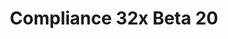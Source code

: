 ---
layout: post
title: Compliance 32x Beta 20
permalink: /compliance32x/B20
comments: true
comments-id: 32x-Beta-20
header-img: https://database.compliancepack.net/images/website/posts/32x/B20.jpg

long_text: "Another day, another Compliance 32x Beta! The pack is growing exceptionally close to completion, with this update bringing even more lovely textures provided by our equally lovely team. Many minerals have received some much-needed polishing, your trusty steeds have finally tidied up, and the seas are looking alive and well! Thank you once again for your continued support and patience, we look forward to bringing you future updates!<br><br>[NOTE: This version of the pack is compatible with both Java 1.17.1 and 1.18.1. For convenience, we are releasing the update as a single pack. That means you'll get a warning when trying to use the pack in 1.17.1, but you can safely disregard it.]"

main_changelog: changelogs/compliance32

downloads:
  - 1.17.1 - 1.18.x for Java Edition:
      GitHub: https://github.com/Compliance-Resource-Pack/Compliance-Java-32x/releases/download/beta-20/Compliance-32x-Java-Beta-20.zip
      CurseForge: https://www.curseforge.com/minecraft/texture-packs/compliance-32x/download/3648418
  - 1.18.x for Bedrock Edition:
      GitHub: https://github.com/Compliance-Resource-Pack/Compliance-Bedrock-32x/releases/download/beta-20/Compliance-32x-Bedrock-Beta-20.mcpack
      CurseForge: https://www.curseforge.com/minecraft-bedrock/addons/compliance-32x-bedrock/download/3648436
---